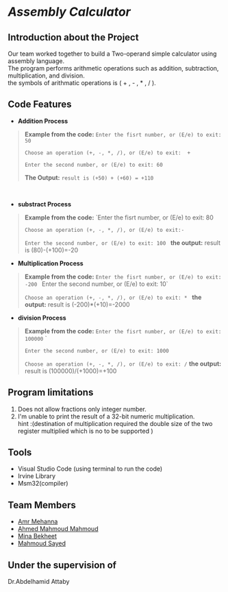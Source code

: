 # *Assembly Calculator*

## Introduction about the Project
Our team worked together to build a Two-operand simple calculator using assembly language. <br/>
The program performs arithmetic operations such as  addition, subtraction, multiplication, and division.<br/>
the symbols of  arithmatic operations is  ( + , - , * , / ).

## Code Features
- **Addition Process**
> **Example from the code:** `Enter the fisrt number, or (E/e) to exit: 50`
> 
>`Choose an operation (+, -, *, /), or (E/e) to exit:  + `
>
>`Enter the second number, or (E/e) to exit: 60`
>
> **The Output:** `result is (+50) + (+60) = +110`
 
<br/>

- **substract Process**
> **Example from the code:** `Enter the fisrt number, or (E/e) to exit: 80
> 
>`Choose an operation (+, -, *, /), or (E/e) to exit:-`
>
>`Enter the second number, or (E/e) to exit: 100
>`
> **the output:** result is (80)-(+100)=-20
> <br/>

- **Multiplication Process**
> **Example from the code:** `Enter the fisrt number, or (E/e) to exit: -200`
> `
>`Enter the second number, or (E/e) to exit: 10`
>
>`Choose an operation (+, -, *, /), or (E/e) to exit: * `
> **the output:** result is (-200)*(+10)=-2000
> <br/>

- **division  Process**
> **Example from the code:** `Enter the fisrt number, or (E/e) to exit: 100000` `
>
>`Enter the second number, or (E/e) to exit: 1000`
>
>`Choose an operation (+, -, *, /), or (E/e) to exit: /`
> **the output:** result is (100000)/(+1000)=+100
> <br/>
> 

 









## Program limitations

  1. Does not allow fractions only integer number.
  2. I'm unable to print the result of a 32-bit numeric multiplication.<br/> 
  hint :(destination of multiplication required the double size of the two register multiplied which is no to be supported )


## Tools
- Visual Studio Code (using terminal to run the code) <br/>
- Irvine Library<br/>
- Msm32(compiler)


## Team Members 

- [Amr Mehanna](https://github.com/Amrmehanna)
- [Ahmed Mahmoud Mahmoud ](https://github.com/AhmedMahmoud125)
- [Mina Bekheet](https://github.com/MinaBekheet)
- [Mahmoud Sayed](https://github.com/MahmoudSayed77)

## Under the supervision of 
Dr.Abdelhamid Attaby
